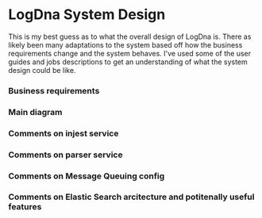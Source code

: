 # LogDna System Design

This is my best guess as to what the overall design of LogDna is. There as likely been many adaptations to the system based off how the business requirements change and the system behaves. I've used some of the user guides and jobs descriptions to get an understanding of what the system design could be like. 

### Business requirements

### Main diagram

### Comments on injest service

### Comments on parser service

### Comments on Message Queuing config

### Comments on Elastic Search arcitecture and potitenally useful features

